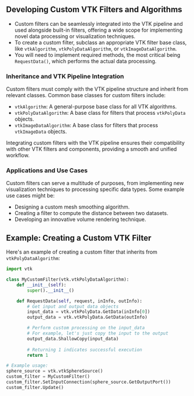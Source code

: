## Developing Custom VTK Filters and Algorithms

- Custom filters can be seamlessly integrated into the VTK pipeline and used alongside built-in filters, offering a wide scope for implementing novel data processing or visualization techniques.
- To create a custom filter, subclass an appropriate VTK filter base class, like `vtkAlgorithm`, `vtkPolyDataAlgorithm`, or `vtkImageDataAlgorithm`.
- You will need to implement required methods, the most critical being `RequestData()`, which performs the actual data processing.

### Inheritance and VTK Pipeline Integration

Custom filters must comply with the VTK pipeline structure and inherit from relevant classes. Common base classes for custom filters include:

- `vtkAlgorithm`: A general-purpose base class for all VTK algorithms.
- `vtkPolyDataAlgorithm`: A base class for filters that process `vtkPolyData` objects.
- `vtkImageDataAlgorithm`: A base class for filters that process `vtkImageData` objects.

Integrating custom filters with the VTK pipeline ensures their compatibility with other VTK filters and components, providing a smooth and unified workflow.

### Applications and Use Cases

Custom filters can serve a multitude of purposes, from implementing new visualization techniques to processing specific data types. Some example use cases might be:

- Designing a custom mesh smoothing algorithm.
- Creating a filter to compute the distance between two datasets.
- Developing an innovative volume rendering technique.

## Example: Creating a Custom VTK Filter

Here's an example of creating a custom filter that inherits from `vtkPolyDataAlgorithm`:

```python
import vtk

class MyCustomFilter(vtk.vtkPolyDataAlgorithm):
    def __init__(self):
        super().__init__()

    def RequestData(self, request, inInfo, outInfo):
        # Get input and output data objects
        input_data = vtk.vtkPolyData.GetData(inInfo[0])
        output_data = vtk.vtkPolyData.GetData(outInfo)

        # Perform custom processing on the input_data
        # For example, let's just copy the input to the output
        output_data.ShallowCopy(input_data)
        
        # Returning 1 indicates successful execution
        return 1

# Example usage:
sphere_source = vtk.vtkSphereSource()
custom_filter = MyCustomFilter()
custom_filter.SetInputConnection(sphere_source.GetOutputPort())
custom_filter.Update()
```
